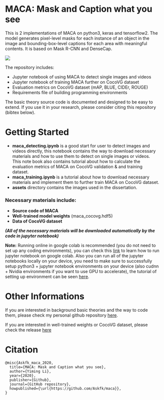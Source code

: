 # **MACA**: **Ma**sk and **Ca**ption what you see

This is 2 implementations of MACA on python3, keras and tensorflow2. The model generates pixel-level masks for each instance of an object in the image and bounding-box-level captions for each area with meaningful contents. It is based on Mask R-CNN and DenseCap.

![](https://drive.google.com/file/d/1LGCMVXPpauwwi9WTsI1osnwp_xJ8adtv/view)

The repository includes:


*   Jupyter notebook of using MACA to detect single images and videos
*   Jupyter notebook of training MACA further on CocoVG dataset
*   Evaluation metrics on CocoVG dataset (mAP, BLUE, CIDEr, ROUGE)
*   Requirements file of building programming environments


The basic theory source code is documented and designed to be easy to extend. If you use it in your research, please consider citing this repository (bibtex below).



# **Getting Started**

 

*   **maca_detecting.ipynb** is a good start for user to detect images and videos directly, this notebook contains the way to download necessary materials and how to use them to detect on single images or videos. This note book also contains tutorial about how to calculate the evaluation metrics of MACA on CocoVG validation & and training dataset.
*   **maca_training.ipynb** is a tutorial about how to download necessary materials and implement them to further train MACA on CocoVG dataset.
*   **assets** directory contains the images used in the dissertation.


### **Necessary materials include:**

*   **Source code of MACA**
*   **Well-trained model weights** (maca_cocovg.hdf5)
*   **Data of CocoVG dataset**

***(All of the necessary materials will be downloaded automatically by the code in jupyter notebook)***


**Note:** Running online in google colab is recommended (you do not need to set up any coding environments), you can check this [link](https://colab.research.google.com/notebooks/intro.ipynb) to learn how to run jupyter notebook on google colab. Also you can run all of the jupyter notebooks locally on your device, you need to make sure to successfully setup python3 + jupyter notebook environments on your device (also cudnn + Nvidia environments if you want to use GPU to accelerate), the tutorial of setting up environment can be seen [here](https://www.codecademy.com/articles/install-python3).


# **Other Informations**

If you are interested in background basic theories and the way to code them, please check my personal github repository [here](https://github.com/Askfk/maca).


If you are interested in well-trained weights or CocoVG dataset, please check the release [here](https://github.com/Askfk/maca/releases)



# **Citation**


```
@misc{Askfk_maca_2020,
  title={MACA: Mask and Caption what you see},
  author={Yiming Li},
  year={2020},
  publisher={Github},
  journal={GitHub repository},
  howpublished={\url{https://github.com/Askfk/maca}},
}
```